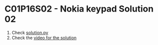 # C01P16S02 - Nokia keypad Solution 02

1. Check [solution.py](./solution.py)
1. Check the [video for the solution](https://youtu.be/NcykjzHCv8M)
